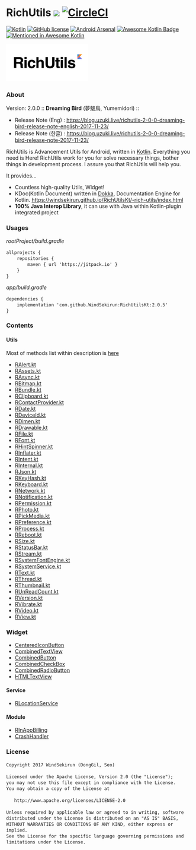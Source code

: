 # RichUtils [![](https://jitpack.io/v/WindSekirun/RichUtilsKt.svg)](https://jitpack.io/#WindSekirun/RichUtilsKt) [![CircleCI](https://circleci.com/gh/WindSekirun/RichUtilsKt.svg?style=svg)](https://circleci.com/gh/WindSekirun/RichUtilsKt)

[![Kotlin](https://img.shields.io/badge/kotlin-1.1.5-blue.svg)](http://kotlinlang.org)	[![GitHub license](https://img.shields.io/badge/license-Apache%20License%202.0-blue.svg?style=flat)](http://www.apache.org/licenses/LICENSE-2.0) [![Android Arsenal](https://img.shields.io/badge/Android%20Arsenal-RichUtils-brightgreen.svg?style=flat)](https://android-arsenal.com/details/1/5854) [![Awesome Kotlin Badge](https://kotlin.link/awesome-kotlin.svg)](https://github.com/KotlinBy/awesome-kotlin) [![Mentioned in Awesome Kotlin](https://awesome.re/mentioned-badge.svg)](https://github.com/KotlinBy/awesome-kotlin)

<img src="richutils-logo.png" alt="RichUtils logo" height="101" width="220" />

### About
Version: 2.0.0 :: **Dreaming Bird** (夢魅鳥, Yumemidori) ::
* Release Note (Eng) : https://blog.uzuki.live/richutils-2-0-0-dreaming-bird-release-note-english-2017-11-23/
* Release Note (한글) : https://blog.uzuki.live/richutils-2-0-0-dreaming-bird-release-note-2017-11-23/

RichUtils is Advancement Utils for Android, written in [Kotlin](http://kotlinlang.org). Everything you need is Here! RichUtils work for you for solve necessary things, bother things in development process. I assure you that RichUtils will help you.

It provides...
* Countless high-quality Utils, Widget!
* KDoc(Kotlin Document) written in [Dokka](https://github.com/Kotlin/dokka), Documentation Engine for Kotlin. https://windsekirun.github.io/RichUtilsKt/-rich-utils/index.html
* **100% Java Interop Library**, it can use with Java within Kotlin-plugin integrated project

### Usages
*rootProject/build.gradle*
```	
allprojects {
    repositories {
	    maven { url 'https://jitpack.io' }
    }
}
```

*app/build.gradle*
```
dependencies {
    implementation 'com.github.WindSekirun:RichUtilsKt:2.0.5'
}
```

### Contents

#### Utils
Most of methods list within description is [here](https://blog.uzuki.live/richutils-index-eng-kor/)

* [RAlert.kt](https://github.com/WindSekirun/RichUtilsKt/blob/master/RichUtils/src/main/java/pyxis/uzuki/live/richutilskt/utils/RAlert.kt)
* [RAssets.kt](https://github.com/WindSekirun/RichUtilsKt/blob/master/RichUtils/src/main/java/pyxis/uzuki/live/richutilskt/utils/RAssets.kt)
* [RAsync.kt](https://github.com/WindSekirun/RichUtilsKt/blob/master/RichUtils/src/main/java/pyxis/uzuki/live/richutilskt/utils/RAsync.kt)
* [RBitmap.kt](https://github.com/WindSekirun/RichUtilsKt/blob/master/RichUtils/src/main/java/pyxis/uzuki/live/richutilskt/utils/RBitmap.kt)
* [RBundle.kt](https://github.com/WindSekirun/RichUtilsKt/blob/master/RichUtils/src/main/java/pyxis/uzuki/live/richutilskt/utils/RBundle.kt)
* [RClipboard.kt](https://github.com/WindSekirun/RichUtilsKt/blob/master/RichUtils/src/main/java/pyxis/uzuki/live/richutilskt/utils/RClipboard.kt)
* [RContactProvider.kt](https://github.com/WindSekirun/RichUtilsKt/blob/master/RichUtils/src/main/java/pyxis/uzuki/live/richutilskt/utils/RContactProvider.kt)
* [RDate.kt](https://github.com/WindSekirun/RichUtilsKt/blob/master/RichUtils/src/main/java/pyxis/uzuki/live/richutilskt/utils/RDate.kt)
* [RDeviceId.kt](https://github.com/WindSekirun/RichUtilsKt/blob/master/RichUtils/src/main/java/pyxis/uzuki/live/richutilskt/utils/RDeviceId.kt)
* [RDimen.kt](https://github.com/WindSekirun/RichUtilsKt/blob/master/RichUtils/src/main/java/pyxis/uzuki/live/richutilskt/utils/RDimen.kt)
* [RDrawable.kt](https://github.com/WindSekirun/RichUtilsKt/blob/master/RichUtils/src/main/java/pyxis/uzuki/live/richutilskt/utils/RDrawable.kt)
* [RFile.kt](https://github.com/WindSekirun/RichUtilsKt/blob/master/RichUtils/src/main/java/pyxis/uzuki/live/richutilskt/utils/RFile.kt)
* [RFont.kt](https://github.com/WindSekirun/RichUtilsKt/blob/master/RichUtils/src/main/java/pyxis/uzuki/live/richutilskt/utils/RFont.kt)
* [RHintSpinner.kt](https://github.com/WindSekirun/RichUtilsKt/blob/master/RichUtils/src/main/java/pyxis/uzuki/live/richutilskt/utils/RHintSpinner.kt)
* [RInflater.kt](https://github.com/WindSekirun/RichUtilsKt/blob/master/RichUtils/src/main/java/pyxis/uzuki/live/richutilskt/utils/RInflater.kt)
* [RIntent.kt](https://github.com/WindSekirun/RichUtilsKt/blob/master/RichUtils/src/main/java/pyxis/uzuki/live/richutilskt/utils/RIntent.kt)
* [RInternal.kt](https://github.com/WindSekirun/RichUtilsKt/blob/master/RichUtils/src/main/java/pyxis/uzuki/live/richutilskt/utils/RInternal.kt)
* [RJson.kt](https://github.com/WindSekirun/RichUtilsKt/blob/master/RichUtils/src/main/java/pyxis/uzuki/live/richutilskt/utils/RJson.kt)
* [RKeyHash.kt](https://github.com/WindSekirun/RichUtilsKt/blob/master/RichUtils/src/main/java/pyxis/uzuki/live/richutilskt/utils/RKeyHash.kt)
* [RKeyboard.kt](https://github.com/WindSekirun/RichUtilsKt/blob/master/RichUtils/src/main/java/pyxis/uzuki/live/richutilskt/utils/RKeyboard.kt)
* [RNetwork.kt](https://github.com/WindSekirun/RichUtilsKt/blob/master/RichUtils/src/main/java/pyxis/uzuki/live/richutilskt/utils/RNetwork.kt)
* [RNotification.kt](https://github.com/WindSekirun/RichUtilsKt/blob/master/RichUtils/src/main/java/pyxis/uzuki/live/richutilskt/utils/RNotification.kt)
* [RPermission.kt](https://github.com/WindSekirun/RichUtilsKt/blob/master/RichUtils/src/main/java/pyxis/uzuki/live/richutilskt/utils/RPermission.kt)
* [RPhoto.kt](https://github.com/WindSekirun/RichUtilsKt/blob/master/RichUtils/src/main/java/pyxis/uzuki/live/richutilskt/utils/RPhoto.kt)
* [RPickMedia.kt](https://github.com/WindSekirun/RichUtilsKt/blob/master/RichUtils/src/main/java/pyxis/uzuki/live/richutilskt/utils/RPickMedia.kt)
* [RPreference.kt](https://github.com/WindSekirun/RichUtilsKt/blob/master/RichUtils/src/main/java/pyxis/uzuki/live/richutilskt/utils/RPreference.kt)
* [RProcess.kt](https://github.com/WindSekirun/RichUtilsKt/blob/master/RichUtils/src/main/java/pyxis/uzuki/live/richutilskt/utils/RProcess.kt)
* [RReboot.kt](https://github.com/WindSekirun/RichUtilsKt/blob/master/RichUtils/src/main/java/pyxis/uzuki/live/richutilskt/utils/RReboot.kt)
* [RSize.kt](https://github.com/WindSekirun/RichUtilsKt/blob/master/RichUtils/src/main/java/pyxis/uzuki/live/richutilskt/utils/RSize.kt)
* [RStatusBar.kt](https://github.com/WindSekirun/RichUtilsKt/blob/master/RichUtils/src/main/java/pyxis/uzuki/live/richutilskt/utils/RStatusBar.kt)
* [RStream.kt](https://github.com/WindSekirun/RichUtilsKt/blob/master/RichUtils/src/main/java/pyxis/uzuki/live/richutilskt/utils/RStream.kt)
* [RSystemFontEngine.kt](https://github.com/WindSekirun/RichUtilsKt/blob/master/RichUtils/src/main/java/pyxis/uzuki/live/richutilskt/utils/RSystemFontEngine.kt)
* [RSystemService.kt](https://github.com/WindSekirun/RichUtilsKt/blob/master/RichUtils/src/main/java/pyxis/uzuki/live/richutilskt/utils/RSystemService.kt)
* [RText.kt](https://github.com/WindSekirun/RichUtilsKt/blob/master/RichUtils/src/main/java/pyxis/uzuki/live/richutilskt/utils/RText.kt)
* [RThread.kt](https://github.com/WindSekirun/RichUtilsKt/blob/master/RichUtils/src/main/java/pyxis/uzuki/live/richutilskt/utils/RThread.kt)
* [RThumbnail.kt](https://github.com/WindSekirun/RichUtilsKt/blob/master/RichUtils/src/main/java/pyxis/uzuki/live/richutilskt/utils/RThumbnail.kt)
* [RUnReadCount.kt](https://github.com/WindSekirun/RichUtilsKt/blob/master/RichUtils/src/main/java/pyxis/uzuki/live/richutilskt/utils/RUnReadCount.kt)
* [RVersion.kt](https://github.com/WindSekirun/RichUtilsKt/blob/master/RichUtils/src/main/java/pyxis/uzuki/live/richutilskt/utils/RVersion.kt)
* [RVibrate.kt](https://github.com/WindSekirun/RichUtilsKt/blob/master/RichUtils/src/main/java/pyxis/uzuki/live/richutilskt/utils/RVibrate.kt)
* [RVideo.kt](https://github.com/WindSekirun/RichUtilsKt/blob/master/RichUtils/src/main/java/pyxis/uzuki/live/richutilskt/utils/RVideo.kt)
* [RView.kt](https://github.com/WindSekirun/RichUtilsKt/blob/master/RichUtils/src/main/java/pyxis/uzuki/live/richutilskt/utils/RView.kt)

### Widget
* [CenteredIconButton](https://github.com/WindSekirun/RichUtilsKt/blob/master/RichUtils/src/main/java/pyxis/uzuki/live/richutilskt/widget/CenteredIconButton.kt)
* [CombinedTextView](https://github.com/WindSekirun/RichUtilsKt/blob/master/RichUtils/src/main/java/pyxis/uzuki/live/richutilskt/widget/CombinedTextView.kt)
* [CombinedButton](https://github.com/WindSekirun/RichUtilsKt/blob/master/RichUtils/src/main/java/pyxis/uzuki/live/richutilskt/widget/CombinedButton.kt)
* [CombinedCheckBox](https://github.com/WindSekirun/RichUtilsKt/blob/master/RichUtils/src/main/java/pyxis/uzuki/live/richutilskt/widget/CombinedCheckBox.kt)
* [CombinedRadioButton](https://github.com/WindSekirun/RichUtilsKt/blob/master/RichUtils/src/main/java/pyxis/uzuki/live/richutilskt/widget/CombinedRadioButton.kt)
* [HTMLTextView](https://github.com/WindSekirun/RichUtilsKt/blob/master/RichUtils/src/main/java/pyxis/uzuki/live/richutilskt/widget/HTMLTextView.kt)

#### Service
* [RLocationService](https://github.com/WindSekirun/RichUtilsKt/blob/master/RichUtils/src/main/java/pyxis/uzuki/live/richutilskt/service/RLocationService.kt)

#### Module
* [RInAppBilling](https://github.com/WindSekirun/RichUtilsKt/blob/master/RichUtils/src/main/java/pyxis/uzuki/live/richutilskt/module/iap/RInAppBilling.kt)
* [CrashHandler](https://github.com/WindSekirun/RichUtilsKt/blob/master/RichUtils/src/main/java/pyxis/uzuki/live/richutilskt/module/crash/CrashHandler.kt)

### License 
```
Copyright 2017 WindSekirun (DongGil, Seo)

Licensed under the Apache License, Version 2.0 (the "License");
you may not use this file except in compliance with the License.
You may obtain a copy of the License at

   http://www.apache.org/licenses/LICENSE-2.0

Unless required by applicable law or agreed to in writing, software
distributed under the License is distributed on an "AS IS" BASIS,
WITHOUT WARRANTIES OR CONDITIONS OF ANY KIND, either express or implied.
See the License for the specific language governing permissions and
limitations under the License.
```
